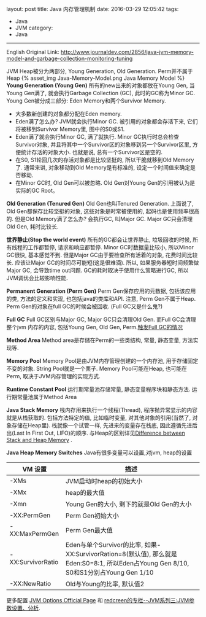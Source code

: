 layout: post
title: Java 内存管理机制
date: 2016-03-29 12:05:42
tags:
- Java
- JVM
category:
- Java
---
English Original Link: http://www.journaldev.com/2856/java-jvm-memory-model-and-garbage-collection-monitoring-tuning

 JVM Heap被分为两部分, Young Generation, Old Generation. Perm并不属于Heap
{% asset_img Java-Memory-Model.png Java Memory Model %}
**Young Generation (Young Gen)**
所有的new出来的对象都放在Young Gen, 当Young Gen满了, 就会执行Garbage Collection (GC), 此时的GC称为Minor GC. Young Gen被分成三部分: Eden Memory和两个Survivor Memory.
* 大多数新创建的对象都分配在Eden memory.
* Eden满了怎么办? JVM就会执行Minor GC. 被引用的对象都会存活下来, 它们将被移到Survivor Memory里, 图中的S0或S1.
* Eden满了就会执行Minor GC, 满了就执行. Minor GC执行时总会检查Survivor对象, 并且将其中一个Survivor区的对象移到另一个Survivor区里, 方便统计存活的对象大小. 也就是说, 总有一个Survivor区是空的.
* 在S0, S1轮回几次的存活对象都是比较坚挺的, 所以干脆就移到Old Memory了.
通常来讲, 对象移动到Old Memory是有标准的, 设定一个时间值来确定是否移动.
* 在Minor GC时, Old Gen可以被忽略. Old Gen对Young Gen的引用被认为是实际的GC Root。

**Old Generation (Tenured Gen)**
        Old Gen也叫Tenured Generation. 上面说了, Old Gen都保存比较坚挺的对象, 这些对象是时常被使用的, 起码也是使用频率很高的. 但是Old Memory满了怎么办? 会执行GC, 叫Major GC. Major GC只会清理Old Gen, 耗时比较长.

**世界静止(Stop the world event)**
        所有的GC都会让世界静止, 垃圾回收的时候, 所有线程的工作都暂停, 请求和响应都暂停. Minor GC时数据量比较小, 所以Minor GC很快, 基本感觉不到. 但是Major GC由于要检查所有活着的对象, 花费时间比较长. 应该让Major GC的时间尽可能短(这是很难滴). 所以, 如果服务器短时间频繁做Major GC, 会导致time out问题.
        GC的耗时取决于使用什么策略进行GC, 所以JVM调优会比较影响性能.

**Permanent Generation (Perm Gen)**
        Perm Gen保存应用的元数据, 包括该应用的类, 方法的定义和实现, 也包括java的类库和API. 注意, Perm Gen不属于Heap. Perm Gen的对象在full GC的时候会被回收. (Full GC又是什么鬼?)

**Full GC**
        Full GC区别与Major GC, Major GC只会清理Old Gen. 而Full GC会清理整个jvm 内存的内容, 包括Young Gen, Old Gen, Perm.[触发Full GC的情况](http://bejondshao.github.io/2016/03/29/%E8%A7%A6%E5%8F%91Full-GC%E7%9A%84%E6%83%85%E5%86%B5/)

**Method Area**
        Method area是存储在Perm的一些类结构, 常量, 静态变量, 方法实现等.

**Memory Pool**
        Memory Pool是由JVM内存管理创建的一个内存池, 用于存储固定不变的对象. String Pool就是一个栗子. Memory Pool可能在Heap, 也可能在Perm, 取决于JVM内存管理的实现方式.

**Runtime Constant Pool**
        运行期常量池存储常量, 静态变量程序块和静态方法. 运行期常量池属于Method Area

**Java Stack Memory**
        栈内存用来执行一个线程(Thread), 程序抛异常显示的内容就是从栈获取的. 包括方法特定的值, 比如临时变量, 对其他对象的引用(当然了, 对象存储在Heap里). 栈就像一个试管一样, 先进来的变量存在栈底, 因此遵循先进后出(Last In First Out, LIFO)的顺序. 与Heap的区别详见[Difference between Stack and Heap Memory](http://www.journaldev.com/4098/java-heap-memory-vs-stack-memory-difference) .

**Java Heap Memory Switches**
        Java有很多变量可以设置,对jvm, heap的设置

|VM 设置|描述|
|---|---|
|-XMs|JVM启动时heap的初始大小|
|-XMx|heap的最大值|
|-Xmn|Young Gen的大小, 剩下的就是Old Gen的大小|
|-XX:PermGen|Perm Gen初始大小|
|-XX:MaxPermGen|Perm Gen最大值|
|-XX:SurvivorRatio|Eden与单个Survivor的比率, 如果-XX:SurvivorRation=8(默认值), 那么就是Eden:S0=8:1, 所以Eden占Young Gen 8/10, S0和S1分别占Young Gen 1/10|
|-XX:NewRatio|Old与Young的比率, 默认值2|
更多配置 [JVM Options Official Page](http://www.oracle.com/technetwork/java/javase/tech/vmoptions-jsp-140102.html) 和 [redcreen的专栏--JVM系列三:JVM参数设置、分析](http://www.cnblogs.com/redcreen/archive/2011/05/04/2037057.html).

